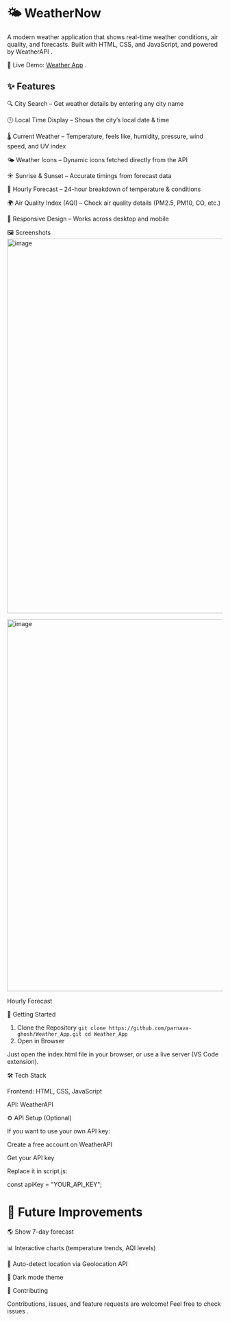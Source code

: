 <h1>🌤️ WeatherNow</h1>

A modern weather application that shows real-time weather conditions, air quality, and forecasts. Built with HTML, CSS, and JavaScript, and powered by WeatherAPI
.

🔗 Live Demo: [Weather App](https://parnava-ghosh.github.io/Weather_App/)
.

<h2>✨ Features</h2>

🔍 City Search – Get weather details by entering any city name

🕒 Local Time Display – Shows the city’s local date & time

🌡️ Current Weather – Temperature, feels like, humidity, pressure, wind speed, and UV index

🌤️ Weather Icons – Dynamic icons fetched directly from the API

☀️ Sunrise & Sunset – Accurate timings from forecast data

📅 Hourly Forecast – 24-hour breakdown of temperature & conditions

🌍 Air Quality Index (AQI) – Check air quality details (PM2.5, PM10, CO, etc.)

📱 Responsive Design – Works across desktop and mobile

🖼️ Screenshots
<img width="1900" height="872" alt="image" src="https://github.com/user-attachments/assets/e417a47c-c811-41a4-8f72-7b538b50d2da" />

<img width="1891" height="866" alt="image" src="https://github.com/user-attachments/assets/d08c5c2c-d1e1-4cbf-9f1a-1206c95f13cc" />


<!-- replace with your hosted screenshot -->

Hourly Forecast

<!-- replace with your hosted screenshot -->

🚀 Getting Started
1. Clone the Repository
`
git clone https://github.com/parnava-ghosh/Weather_App.git
cd Weather_App
`
2. Open in Browser

Just open the index.html file in your browser, or use a live server (VS Code extension).

🛠️ Tech Stack

Frontend: HTML, CSS, JavaScript

API: WeatherAPI

⚙️ API Setup (Optional)

If you want to use your own API key:

Create a free account on WeatherAPI

Get your API key

Replace it in script.js:

const apiKey = "YOUR_API_KEY";

<h1>🌟 Future Improvements</h1>

🌎 Show 7-day forecast

📊 Interactive charts (temperature trends, AQI levels)

📍 Auto-detect location via Geolocation API

🎨 Dark mode theme

🤝 Contributing

Contributions, issues, and feature requests are welcome!
Feel free to check issues
.
